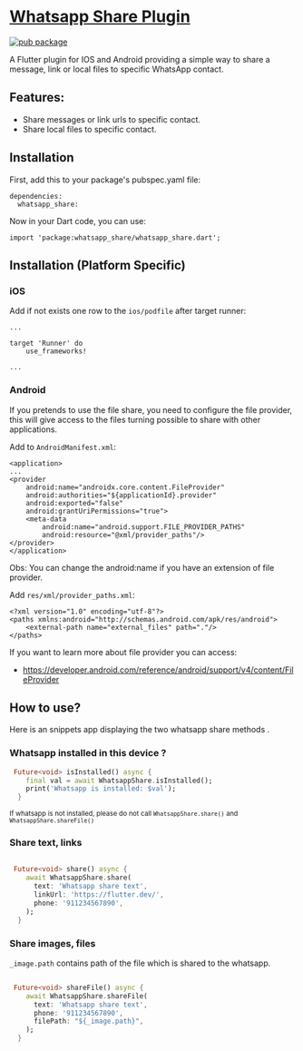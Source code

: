 # [Whatsapp Share Plugin](https://pub.dev/packages/whatsapp_share)

[![pub package](https://img.shields.io/pub/v/whatsapp_share.svg)](https://pub.dartlang.org/packages/flutter_share)


A Flutter plugin for IOS and Android providing a simple way to share a message, link or local files to specific WhatsApp contact.

## Features:

* Share messages or link urls to specific contact.
* Share local files to specific contact.


## Installation

First, add this to your package's pubspec.yaml file:
```
dependencies:
  whatsapp_share:
```

Now in your Dart code, you can use:
```
import 'package:whatsapp_share/whatsapp_share.dart';
```
## Installation (Platform Specific)

### iOS

Add if not exists one row to the `ios/podfile` after target runner:

```
...

target 'Runner' do
    use_frameworks!

...
```

### Android

If you pretends to use the file share, you need to configure the file provider, this will give access to the files turning possible to share with other applications.

Add to `AndroidManifest.xml`:

```
<application>
...
<provider
    android:name="androidx.core.content.FileProvider"
    android:authorities="${applicationId}.provider"
    android:exported="false"
    android:grantUriPermissions="true">
    <meta-data
        android:name="android.support.FILE_PROVIDER_PATHS"
        android:resource="@xml/provider_paths"/>
</provider>
</application>
```
Obs: You can change the android:name if you have an extension of file provider.

Add `res/xml/provider_paths.xml`:

```
<?xml version="1.0" encoding="utf-8"?>
<paths xmlns:android="http://schemas.android.com/apk/res/android">
    <external-path name="external_files" path="."/>
</paths>
```

If you want to learn more about file provider you can access: 

  - https://developer.android.com/reference/android/support/v4/content/FileProvider 

## How to use?

Here is an snippets app displaying the two whatsapp share methods .

### Whatsapp installed in this device ?

```Dart
 Future<void> isInstalled() async {
    final val = await WhatsappShare.isInstalled();
    print('Whatsapp is installed: $val');
  }
```
<small>If whatsapp is not installed, please do not call ```WhatsappShare.share()``` and ```WhatsappShare.shareFile()```
</small>


### Share text, links

```Dart

 Future<void> share() async {
    await WhatsappShare.share(
      text: 'Whatsapp share text',
      linkUrl: 'https://flutter.dev/',
      phone: '911234567890',
    );
  }

```

### Share images, files

```_image.path``` contains path of the file which is shared to the whatsapp.

```Dart

 Future<void> shareFile() async {
    await WhatsappShare.shareFile(
      text: 'Whatsapp share text',
      phone: '911234567890',
      filePath: "${_image.path}",
    );
  }

```